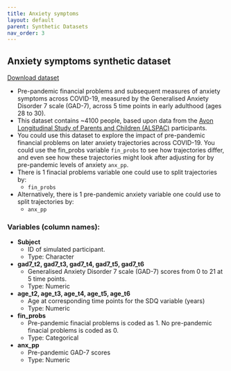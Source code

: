 ```yaml
---
title: Anxiety symptoms
layout: default
parent: Synthetic Datasets
nav_order: 3
---
```


<div class="container">
    <h2 class="heading">Anxiety symptoms synthetic dataset</h2>
    <a href="/assets/synthetic_data/fp_anx_simulated.csv" class="btn btn-blue">Download dataset</a>
</div>

* Pre-pandemic financial problems and subsequent measures of anxiety symptoms across COVID-19, measured by the Generalised Anxiety Disorder 7 scale (GAD-7),  across 5 time points in early adulthood (ages 28 to 30).
* This dataset contains ~4100 people, based upon data from the [Avon Longitudinal Study of Parents and Children (ALSPAC)](https://www.bristol.ac.uk/alspac/) participants.
* You could use this dataset to explore the impact of pre-pandemic financial problems on later anxiety trajectories across COVID-19. You could use the fin_probs variable `fin_probs` to see how trajectories differ, and even see how these trajectories might look after adjusting for by pre-pandemic levels of anxiety `anx_pp`. 
* There is 1 finacial problems variable one could use to split trajectories by: 
  *  `fin_probs`
* Alternatively, there is 1 pre-pandemic anxiety variable one could use to split trajectories by: 
  *  `anx_pp`

### Variables (column names):
  * **Subject**
     * ID of simulated participant. 
     * Type: Character 
  * **gad7_t2, gad7_t3, gad7_t4, gad7_t5, gad7_t6**
     * Generalised Anxiety Disorder 7 scale (GAD-7) scores from 0 to 21 at 5 time points. 
     * Type: Numeric
  * **age_t2, age_t3, age_t4, age_t5, age_t6**
     * Age at corresponding time points for the SDQ variable (years)
     * Type: Numeric
  * **fin_probs**
    * Pre-pandemic finacial problems is coded as 1. No pre-pandemic finacial problems is coded as 0. 
    * Type: Categorical
  * **anx_pp**
    * Pre-pandemic GAD-7 scores 
    * Type: Numeric